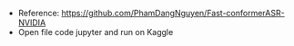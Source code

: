 - Reference: https://github.com/PhamDangNguyen/Fast-conformerASR-NVIDIA
- Open file code jupyter and run on Kaggle

